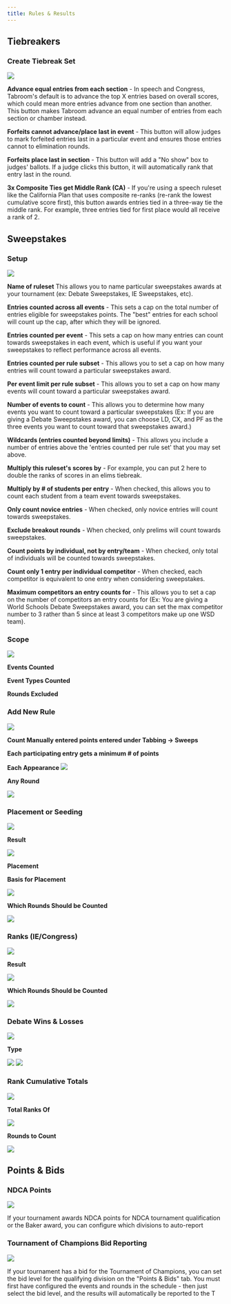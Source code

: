 ```yaml
---
title: Rules & Results
---
```


## Tiebreakers

### Create Tiebreak Set

<img src="/screenshots/Settings_-_RR_-_Tiebreakers_-_Create.png" />

**Advance equal entries from each section** - In speech and Congress, Tabroom's default is to advance the top X entries based on overall scores, which could mean more entries advance from one section than another. This button makes Tabroom advance an equal number of entries from each section or chamber instead.

**Forfeits cannot advance/place last in event** - This button will allow judges to mark forfeited entries last in a particular event and ensures those entries cannot to elimination rounds.

**Forfeits place last in section** - This button will add a "No show" box to judges' ballots. If a judge clicks this button, it will automatically rank that entry last in the round.

**3x Composite Ties get Middle Rank (CA)** - If you're using a speech ruleset like the California Plan that uses composite re-ranks (re-rank the lowest cumulative score first), this button awards entries tied in a three-way tie the middle rank. For example, three entries tied for first place would all receive a rank of 2.

## Sweepstakes

### Setup

<img src="/screenshots/Settings_-_RR_-_Sweepstakes-_Setup.png" />

**Name of ruleset** This allows you to name particular sweepstakes awards at your tournament (ex: Debate Sweepstakes, IE Sweepstakes, etc).

**Entries counted across all events** - This sets a cap on the total number of entries eligible for sweepstakes points. The "best" entries for each school will count up the cap, after which they will be ignored.

**Entries counted per event** - This sets a cap on how many entries can count towards sweepstakes in each event, which is useful if you want your sweepstakes to reflect performance across all events.

**Entries counted per rule subset** - This allows you to set a cap on how many entries will count toward a particular sweepstakes award.

**Per event limit per rule subset** - This allows you to set a cap on how many events will count toward a particular sweepstakes award.

**Number of events to count** - This allows you to determine how many events you want to count toward a particular sweepstakes (Ex: If you are giving a Debate Sweepstakes award, you can choose LD, CX, and PF as the three events you want to count toward that sweepstakes award.)

**Wildcards (entries counted beyond limits)** - This allows you include a number of entries above the 'entries counted per rule set' that you may set above.

**Multiply this ruleset's scores by** - For example, you can put 2 here to double the ranks of scores in an elims tiebreak.

**Multiply by # of students per entry** - When checked, this allows you to count each student from a team event towards sweepstakes.

**Only count novice entries** - When checked, only novice entries will count towards sweepstakes.

**Exclude breakout rounds** - When checked, only prelims will count towards sweepstakes.

**Count points by individual, not by entry/team** - When checked, only total of individuals will be counted towards sweepstakes.

**Count only 1 entry per individual competitor** - When checked, each competitor is equivalent to one entry when considering sweepstakes.

**Maximum competitors an entry counts for** - This allows you to set a cap on the number of competitors an entry counts for (Ex: You are giving a World Schools Debate Sweepstakes award, you can set the max competitor number to 3 rather than 5 since at least 3 competitors make up one WSD team).

### Scope

<img src="/screenshots/Settings_-_RR_-_Sweepstakes-_Scope.png" />

**Events Counted**

**Event Types Counted**

**Rounds Excluded**

### Add New Rule

<img src="/screenshots/Settings_-_RR_-_Sweepstakes-_Add_Rules_-_Add_new_rule.png" />

**Count Manually entered points entered under Tabbing → Sweeps**

**Each participating entry gets a minimum # of points**

**Each Appearance**
<img src="/screenshots/Settings_-_RR_-_Sweepstakes-_Add_Rules_-_Add_new_rule_-_dropdown_1.png" />

**Any Round**

<img src="/screenshots/Settings_-_RR_-_Sweepstakes-_Add_Rules_-_Add_new_rule_-_dropdown_2.png" />

### Placement or Seeding

<img src="/screenshots/Settings_-_RR_-_Sweepstakes-_Add_Rules_-_Placement_Seeding.png" />

**Result**

<img src="/screenshots/Settings_-_RR_-_Sweepstakes-_Add_Rules_-_placement_seeding_-_dropdown_1.png" />

**Placement**

**Basis for Placement**

<img src="/screenshots/Settings_-_RR_-_Sweepstakes-_Add_Rules_-_placement_seeding_-_dropdown_2.png" />

**Which Rounds Should be Counted**

<img src="/screenshots/Settings_-_RR_-_Sweepstakes-_Add_Rules_-_placement_seeding_-_dropdown_3.png" />

### Ranks (IE/Congress)

<img src="/screenshots/Settings_-_RR_-_Sweepstakes-_Add_Rules_-_Ranks.png" />

**Result**

<img src="/screenshots/Settings_-_RR_-_Sweepstakes-_Add_Rules_-_Ranks_-_dropdown_1.png" />

**Which Rounds Should be Counted**

<img src="/screenshots/Settings_-_RR_-_Sweepstakes-_Add_Rules_-_Ranks_-_dropdown_2.png" />

### Debate Wins & Losses

<img src="/screenshots/Settings_-_RR_-_Sweepstakes-_Add_Rules_-_Debate_Wins_Loses.png" />

**Type**

<img src="/screenshots/Settings_-_RR_-_Sweepstakes-_Add_Rules_-_Debate_Wins_Loses_-_dropdown_1.png" />

<img src="/screenshots/Settings_-_RR_-_Sweepstakes-_Add_Rules_-_Debate_Wins_Loses_-_dropdown_2.png" />

### Rank Cumulative Totals

<img src="/screenshots/Settings_-_RR_-_Sweepstakes-_Add_Rules_-_rank_cumulative_totals.png" />

**Total Ranks Of**

<img src="/screenshots/Settings_-_RR_-_Sweepstakes-_Add_Rules_-_rank_cumulative_totals_-_dropdown_1.png" />

**Rounds to Count**

<img src="/screenshots/Settings_-_RR_-_Sweepstakes-_Add_Rules_-_rank_cumulative_totals_-_dropdown_2.png" />

## Points & Bids

### NDCA Points

<img src="/screenshots/Settings_-_RR_-_Poitns_and_Bids_-_NDCA_points.png" />

If your tournament awards NDCA points for NDCA tournament qualification or the Baker award, you can configure which divisions to auto-report

### Tournament of Champions Bid Reporting

<img src="/screenshots/Settings_-_RR_-_Poitns_and_Bids_-_TOC_bids.png" />

If your tournament has a bid for the Tournament of Champions, you can set the bid level for the qualifying division on the "Points & Bids" tab. You must first have configured the events and rounds in the schedule - then just select the bid level, and the results will automatically be reported to the T